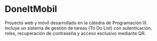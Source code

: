 # DoneItMobil
Proyecto web y móvil desarrollado en la cátedra de Programación III. Incluye un sistema de gestión de tareas (To Do List) con autenticación, roles, recuperación de contraseña y acceso exclusivo mediante QR.
